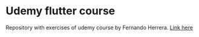 # Udemy flutter course
Repository with exercises of udemy course by Fernando Herrera. [Link here](https://www.udemy.com/course/flutter-ios-android-fernando-herrera/)
